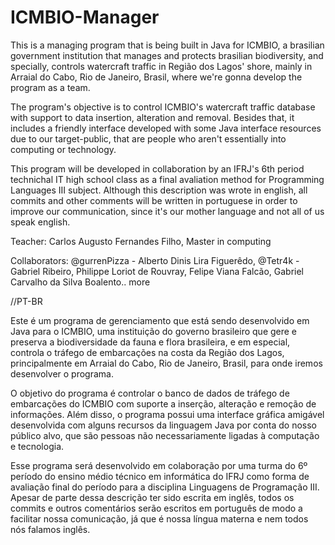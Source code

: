 # ICMBIO-Manager
This is a managing program that is being built in Java for ICMBIO, a brasilian government institution that manages and protects brasilian biodiversity, and specially, controls watercraft traffic in Região dos Lagos' shore, mainly in Arraial do Cabo, Rio de Janeiro, Brasil, where we're gonna develop the program as a team.

The program's objective is to control ICMBIO's watercraft traffic database with support to data insertion, alteration and removal. Besides that, it includes a friendly interface developed with some Java interface resources due to our target-public, that are people who aren't essentially into computing or technology.

This program will be developed in collaboration by an IFRJ's 6th period technichal IT high school class as a final avaliation method for Programming Languages III subject. Although this description was wrote in english, all commits and other comments will be written in portuguese in order to improve our communication, since it's our mother language and not all of us speak english.

Teacher: Carlos Augusto Fernandes Filho, Master in computing

Collaborators: @gurrenPizza - Alberto Dinis Lira Figuerêdo, @Tetr4k - Gabriel Ribeiro, Philippe Loriot de Rouvray, Felipe Viana Falcão, Gabriel Carvalho da Silva Boalento.. more

//PT-BR

Este é um programa de gerenciamento que está sendo desenvolvido em Java para o ICMBIO, uma instituição do governo brasileiro que gere e preserva a biodiversidade da fauna e flora brasileira, e em especial, controla o tráfego de embarcações na costa da Região dos Lagos, principalmente em Arraial do Cabo, Rio de Janeiro, Brasil, para onde iremos desenvolver o programa.

O objetivo do programa é controlar o banco de dados de tráfego de embarcações do ICMBIO com suporte a inserção, alteração e remoção de informações. Além disso, o programa possui uma interface gráfica amigável desenvolvida com alguns recursos da linguagem Java por conta do nosso público alvo, que são pessoas não necessariamente ligadas à computação e tecnologia.

Esse programa será desenvolvido em colaboração por uma turma do 6º período do ensino médio técnico em informática do IFRJ como forma de avaliação final do período para a disciplina Linguagens de Programação III. Apesar de parte dessa descrição ter sido escrita em inglês, todos os commits e outros comentários serão escritos em português de modo a facilitar nossa comunicação, já que é nossa língua materna e nem todos nós falamos inglês.

